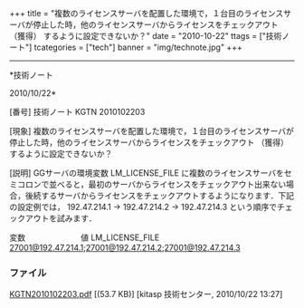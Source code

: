 ﻿+++
title = "複数のライセンスサーバを配置した環境で，１台目のライセンスサーバが停止した時，他のライセンスサーバからライセンスをチェックアウト （獲得） するように設定できないか？"
date = "2010-10-22"
ttags = ["技術ノート"]
tcategories = ["tech"]
banner = "img/technote.jpg"
+++

-----------------------------------------------------------------------------------------------------------------------------

*技術ノート

2010/10/22*


[番号]
技術ノート KGTN 2010102203

[現象]
複数のライセンスサーバを配置した環境で，１台目のライセンスサーバが停止した時，他のライセンスサーバからライセンスをチェックアウト
（獲得） するように設定できないか？

[説明]
GGサーバの環境変数 LM_LICENSE_FILE
に複数のライセンスサーバをセミコロンで並べると，最初のサーバからライセンスをチェックアウト出来ない場合，後続するサーバからライセンスをチェックアウトするようになります．下記の設定例では，
192.47.214.1 → 192.47.214.2 → 192.47.214.3
という順序でチェックアウトを試みます．

変数　　　　　　　値
LM_LICENSE_FILE
<27001@192.47.214.1>;<27001@192.47.214.2>;<27001@192.47.214.3>


### ファイル

 
 


[KGTN2010102203.pdf](http://techreport.kitasp.net/attachments/download/365/KGTN2010102203.pdf)
 [(53.7 KB)] [kitasp 技術センター, 2010/10/22
13:27]


 


 

